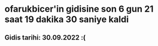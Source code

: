 # ofarukbicer'in gidisine son 6 gun 21 saat 19 dakika 30 saniye kaldi

## Gidis tarihi: 30.09.2022 :(